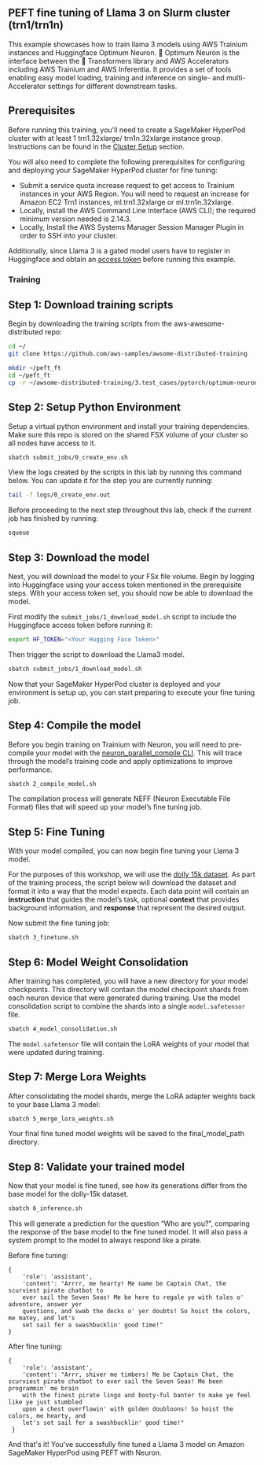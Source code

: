 ## PEFT fine tuning of Llama 3 on Slurm cluster (trn1/trn1n)

This example showcases how to train llama 3 models using AWS Trainium instances and Huggingface Optimum Neuron. 🤗 Optimum Neuron is the interface between the 🤗 Transformers library and AWS Accelerators including AWS Trainium and AWS Inferentia. It provides a set of tools enabling easy model loading, training and inference on single- and multi-Accelerator settings for different downstream tasks.

## Prerequisites
Before running this training, you'll need to create a SageMaker HyperPod cluster with at least 1 trn1.32xlarge/ trn1n.32xlarge instance group. Instructions can be found in the [Cluster Setup](https://catalog.workshops.aws/sagemaker-hyperpod/en-US/01-cluster) section. 

You will also need to complete the following prerequisites for configuring and deploying your SageMaker HyperPod cluster for fine tuning:

* Submit a service quota increase request to get access to Trainium instances in your AWS Region. You will need to request an increase for Amazon EC2 Trn1 instances, ml.trn1.32xlarge or ml.trn1n.32xlarge.
* Locally, install the AWS Command Line Interface (AWS CLI); the required minimum version needed is 2.14.3.
* Locally, Install the AWS Systems Manager Session Manager Plugin in order to SSH into your cluster.


Additionally, since Llama 3 is a gated model users have to register in Huggingface and obtain an [access token](https://huggingface.co/docs/hub/en/security-tokens) before running this example.

### Training

## Step 1: Download training scripts

Begin by downloading the training scripts from the aws-awesome-distributed repo:

```bash
cd ~/
git clone https://github.com/aws-samples/awsome-distributed-training

mkdir ~/peft_ft 
cd ~/peft_ft
cp -r ~/awsome-distributed-training/3.test_cases/pytorch/optimum-neuron/llama3/slurm/fine-tuning/submit_jobs
```

## Step 2: Setup Python Environment

Setup a virtual python environment and install your training dependencies. Make sure this repo is stored on the shared FSX volume of your cluster so all nodes have access to it.

```bash
sbatch submit_jobs/0_create_env.sh
```

View the logs created by the scripts in this lab by running this command below. You can update it for the step you are currently running:

```bash
tail -f logs/0_create_env.out 
```

Before proceeding to the next step throughout this lab, check if the current job has finished by running:

```bash
squeue
```

## Step 3: Download the model

Next, you will download the model to your FSx file volume. Begin by logging into Huggingface using your access token mentioned in the prerequisite steps. With your access token set, you should now be able to download the model.

First modify the `submit_jobs/1_download_model.sh` script to include the Huggingface access token before running it:

```bash
export HF_TOKEN="<Your Hugging Face Token>"
```

Then trigger the script to download the Llama3 model. 

```bash
sbatch submit_jobs/1_download_model.sh
```

Now that your SageMaker HyperPod cluster is deployed and your environment is setup up, you can start preparing to execute your fine tuning job. 

## Step 4: Compile the model

Before you begin training on Trainium with Neuron, you will need to pre-compile your model with the [neuron_parallel_compile CLI](https://awsdocs-neuron.readthedocs-hosted.com/en/latest/frameworks/torch/torch-neuronx/api-reference-guide/training/pytorch-neuron-parallel-compile.html). This will trace through the model’s training code and apply optimizations to improve performance. 

```bash
sbatch 2_compile_model.sh
```
The compilation process will generate NEFF (Neuron Executable File Format) files that will speed up your model’s fine tuning job. 

## Step 5: Fine Tuning

With your model compiled, you can now begin fine tuning your Llama 3 model. 

For the purposes of this workshop, we will use the [dolly 15k dataset](https://huggingface.co/datasets/databricks/databricks-dolly-15k). As part of the training process, the script below will download the dataset and format it into a way that the model expects. Each data point will contain an **instruction** that guides the model’s task, optional **context** that provides background information, and **response** that represent the desired output.

Now submit the fine tuning job:

```bash
sbatch 3_finetune.sh
```

## Step 6: Model Weight Consolidation

After training has completed, you will have a new directory for your model checkpoints. This directory will contain the model checkpoint shards from each neuron device that were generated during training. Use the model consolidation script to combine the shards into a single `model.safetensor` file.

```bash
sbatch 4_model_consolidation.sh
```

The `model.safetensor` file will contain the LoRA weights of your model that were updated during training. 

## Step 7: Merge Lora Weights

After consolidating the model shards, merge the LoRA adapter weights back to your base Llama 3 model:

```bash
sbatch 5_merge_lora_weights.sh
```
Your final fine tuned model weights will be saved to the  final_model_path directory.

## Step 8: Validate your trained model
Now that your model is fine tuned, see how its generations differ from the base model for the dolly-15k dataset. 

```bash
sbatch 6_inference.sh
```

This will generate a prediction for the question “Who are you?”, comparing the response of the base model to the fine tuned model. It will also pass a system prompt to the model to always respond like a pirate. 

Before fine tuning:

```
{
    'role': 'assistant', 
    'content': "Arrrr, me hearty! Me name be Captain Chat, the scurviest pirate chatbot to 
    ever sail the Seven Seas! Me be here to regale ye with tales o' adventure, answer yer 
    questions, and swab the decks o' yer doubts! So hoist the colors, me matey, and let's 
    set sail fer a swashbucklin' good time!"
}
```

After fine tuning:

```
{
    'role': 'assistant', 
    'content': "Arrr, shiver me timbers! Me be Captain Chat, the scurviest pirate chatbot to ever sail the Seven Seas! Me been programmin' me brain 
    with the finest pirate lingo and booty-ful banter to make ye feel like ye just stumbled
    upon a chest overflowin' with golden doubloons! So hoist the colors, me hearty, and 
    let's set sail fer a swashbucklin' good time!"
 } 
```

And that's it! You've successfully fine tuned a Llama 3 model on Amazon SageMaker HyperPod using PEFT with Neuron. 
